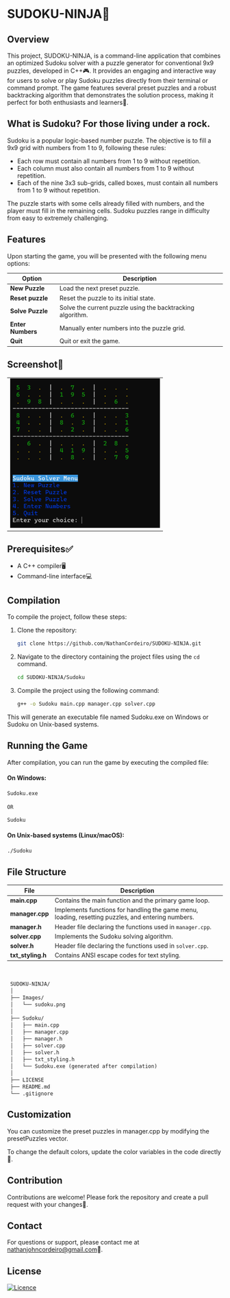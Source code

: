 # SUDOKU-NINJA🥷

## Overview
This project, SUDOKU-NINJA, is a command-line application that combines an optimized Sudoku solver with a puzzle generator for conventional 9x9 puzzles, developed in C++🎮. It provides an engaging and interactive way for users to solve or play Sudoku puzzles directly from their terminal or command prompt. The game features several preset puzzles and a robust backtracking algorithm that demonstrates the solution process, making it perfect for both enthusiasts and learners🧩.

## What is Sudoku? For those living under a rock.
Sudoku is a popular logic-based number puzzle. The objective is to fill a 9x9 grid with numbers from 1 to 9, following these rules:

- Each row must contain all numbers from 1 to 9 without repetition.
- Each column must also contain all numbers from 1 to 9 without repetition.
- Each of the nine 3x3 sub-grids, called boxes, must contain all numbers from 1 to 9 without repetition.

The puzzle starts with some cells already filled with numbers, and the player must fill in the remaining cells. Sudoku puzzles range in difficulty from easy to extremely challenging.

## Features
Upon starting the game, you will be presented with the following menu options:

| Option                | Description                                                   |
|-----------------------|---------------------------------------------------------------|
| **New Puzzle**        | Load the next preset puzzle.                                  |
| **Reset puzzle**      | Reset the puzzle to its initial state.                        |
| **Solve Puzzle**      | Solve the current puzzle using the backtracking algorithm.    |
| **Enter Numbers**     | Manually enter numbers into the puzzle grid.                  |
| **Quit**              | Quit or exit the game.                                        |

## Screenshot📸
<table>
  <tr>
    <td><img src="./Images/sudoku.png" alt="Screenshot" width="350" /></td>
  </tr>
</table>

## Prerequisites✅
- A C++ compiler🖥️
- Command-line interface💻

## Compilation
To compile the project, follow these steps:

1. Clone the repository:
   ```sh
   git clone https://github.com/NathanCordeiro/SUDOKU-NINJA.git
   ```
2. Navigate to the directory containing the project files using the `cd` command.
   ```bash
   cd SUDOKU-NINJA/Sudoku
   ```
3. Compile the project using the following command:
   ```bash
   g++ -o Sudoku main.cpp manager.cpp solver.cpp
   ```
  This will generate an executable file named Sudoku.exe on Windows or Sudoku on Unix-based systems.

## Running the Game
After compilation, you can run the game by executing the compiled file:
#### On Windows:
```bash
Sudoku.exe
```
`OR`

```bash
Sudoku
```

#### On Unix-based systems (Linux/macOS):
```bash
./Sudoku
```
## File Structure
| File                  | Description                                                   |
|-----------------------|---------------------------------------------------------------|
| **main.cpp**          | Contains the main function and the primary game loop.         |
| **manager.cpp**       | Implements functions for handling the game menu, loading, resetting puzzles, and entering numbers. |
| **manager.h**         | Header file declaring the functions used in `manager.cpp`.    |
| **solver.cpp**        | Implements the Sudoku solving algorithm.                      |
| **solver.h**          | Header file declaring the functions used in `solver.cpp`.     |
| **txt_styling.h**     | Contains ANSI escape codes for text styling.                  |

</br>

```
 SUDOKU-NINJA/
 │
 ├── Images/
 │   └── sudoku.png
 │
 ├── Sudoku/
 │   ├── main.cpp
 │   ├── manager.cpp
 │   ├── manager.h
 │   ├── solver.cpp
 │   ├── solver.h
 │   ├── txt_styling.h
 │   └── Sudoku.exe (generated after compilation)
 │
 ├── LICENSE
 ├── README.md
 └── .gitignore
```

## Customization
You can customize the preset puzzles in manager.cpp by modifying the presetPuzzles vector.

To change the default colors, update the color variables in the code directly🎨.

## Contribution
Contributions are welcome! Please fork the repository and create a pull request with your changes🚀. 

## Contact
For questions or support, please contact me at nathanjohncordeiro@gmail.com📧.

## License
[![Licence](https://img.shields.io/github/license/Ileriayo/markdown-badges?style=for-the-badge)](./LICENSE)
